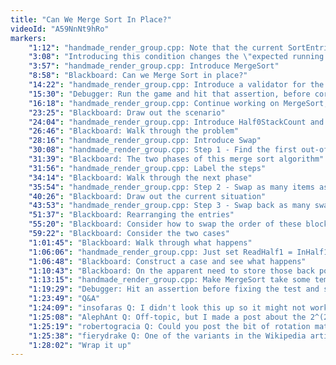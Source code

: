 ```yaml
---
title: "Can We Merge Sort In Place?"
videoId: "A59NnNt9hRo"
markers:
    "1:12": "handmade_render_group.cpp: Note that the current SortEntries function is O(n^2), and introduce an early-out condition"
    "3:08": "Introducing this condition changes the \"expected running time\" from O(n^2) to something less"
    "3:57": "handmade_render_group.cpp: Introduce MergeSort"
    "8:58": "Blackboard: Can we Merge Sort in place?"
    "14:22": "handmade_render_group.cpp: Introduce a validator for the sorting functions"
    "15:30": "Debugger: Run the game and hit that assertion, before correcting the test"
    "16:18": "handmade_render_group.cpp: Continue working on MergeSort, interleaving the tests"
    "23:25": "Blackboard: Draw out the scenario"
    "24:04": "handmade_render_group.cpp: Introduce Half0StackCount and write out all the cases explicitly"
    "26:46": "Blackboard: Walk through the problem"
    "28:16": "handmade_render_group.cpp: Introduce Swap"
    "30:08": "handmade_render_group.cpp: Step 1 - Find the first out-of-order pair"
    "31:39": "Blackboard: The two phases of this merge sort algorithm"
    "31:56": "handmade_render_group.cpp: Label the steps"
    "34:14": "Blackboard: Walk through the next phase"
    "35:54": "handmade_render_group.cpp: Step 2 - Swap as many items as necessary"
    "40:26": "Blackboard: Draw out the current situation"
    "43:53": "handmade_render_group.cpp: Step 3 - Swap back as many swapped half0 items as necessary"
    "51:37": "Blackboard: Rearranging the entries"
    "55:20": "Blackboard: Consider how to swap the order of these blocks"
    "59:22": "Blackboard: Consider the two cases"
    "1:01:45": "Blackboard: Walk through what happens"
    "1:06:06": "handmade_render_group.cpp: Just set ReadHalf1 = InHalf1"
    "1:06:48": "Blackboard: Construct a case and see what happens"
    "1:10:43": "Blackboard: On the apparent need to store those back pointers"
    "1:13:15": "handmade_render_group.cpp: Make MergeSort take some temporary storage and rewrite SortEntries to use that storage"
    "1:19:29": "Debugger: Hit an assertion before fixing the test and seeing that the sort is correct"
    "1:23:49": "Q&A"
    "1:24:09": "insofaras Q: I didn't look this up so it might not work, but came up with: whenever an element from the upper half is chosen, put it in place in the lower half, shift the upper half down to fill the space that the chosen element used to take up, and store the non-chosen element from the lower half in the new space at the end of the upper half, setting the lower half's read pointer to that end bit. Thoughts?"
    "1:25:08": "AlephAnt Q: Off-topic, but I made a post about the 2^(2^n)) arguments for TSP on the forums, if you're interested"
    "1:25:19": "robertogracia Q: Could you post the bit of rotation math in the pre-stream in the Youtube Channel?"
    "1:25:38": "fierydrake Q: One of the variants in the Wikipedia article claims only one slot + O(1) extra pointers, required."
    "1:28:02": "Wrap it up"
---
```

